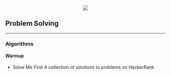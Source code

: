 <div align="center">
  <img src="http://gradsingames.com/wp-content/uploads/2015/12/title-hackerrank.jpg">
</div>

## Problem Solving
***
### Algorithms
#### Warmup
* Solve Me First
A collection of solutions to problems on HackerRank
